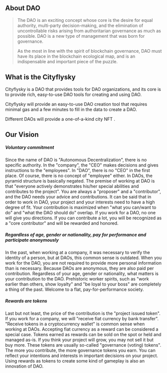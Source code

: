 ## About DAO

> The DAO is an exciting concept whose core is the desire for equal authority, multi-party decision-making, and the elimination of uncontrollable risks arising from authoritarian governance as much as possible. DAO is a new type of management that was born for governance.
>
>  As the most in line with the spirit of blockchain governance, DAO must have its place in the blockchain ecological map, and is an indispensable and important piece of the puzzle.



## What is the Cityflysky

Cityflysky is a DAO that provides tools for DAO organizations, and its core is to provide rich, easy-to-use DAO tools for creating and using DAO.

 Cityflysky will provide an easy-to-use DAO creation tool that requires minimal gas and a few minutes to fill in the data to create a DAO.

Different DAOs will provide a one-of-a-kind city NFT .



## Our Vision

##### Voluntary commitment

Since the name of DAO is "Autonomous Decentralization", there is no specific authority. In the "company", the "CEO" makes decisions and gives instructions to the "employees". In "DAO", there is no "CEO" in the first place. Of course, there is no concept of "employee" either. In DAOs, the pyramid structure is basically negated. The premise of working at DAO is that "everyone actively demonstrates his/her special abilities and contributes to the project". You are always a "proposer" and a "contributor", and the DAO needs your advice and contributions. It can be said that in order to work in DAO, your project and your interests need to have a high degree of fit. Your contribution is maximized when "what you can/want to do" and "what the DAO should do" overlap. If you work for a DAO, no one will give you directions. If you can contribute a lot, you will be recognized as a "core contributor" and will be rewarded and honored.

#####  Regardless of age, gender or nationality, pay for performance and participate anonymously 

In the past, when working at a company, it was necessary to verify the identity of a person, but at DAOs, this common sense is outdated. When you work for the DAO, you are not required to provide more personal information than is necessary. Because DAOs are anonymous, they are also paid per contribution. Regardless of your age, gender or nationality, what matters is your contribution to the DAO. Prehistoric worker spirits, such as "work earlier than others, show loyalty" and "be loyal to your boss" are completely a thing of the past. Welcome to a flat, pay-for-performance society.

##### Rewards are tokens

Last but not least, the price of the contribution is the "project issued token". If you work for a company, we will "receive fiat currency by bank transfer". "Receive tokens in a cryptocurrency wallet" is common sense when working at DAOs. Accepting fiat currency as a reward can be considered a special case. Tokens earned as rewards can be sold on the spot or held and managed as-is. If you think your project will grow, you may not sell it but buy more. These tokens are usually so-called "governance (voting) tokens". The more you contribute, the more governance tokens you earn. You can reflect your intentions and interests in important decisions on your project. Using rewards as tokens to create some kind of gameplay is also an innovation of DAO.